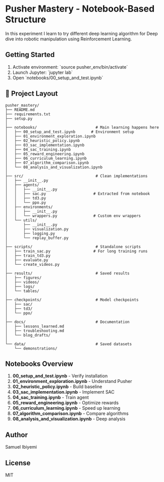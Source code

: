 # Pusher Mastery - Notebook-Based Structure
In this experiment I learn to try different deep learning algorithm for  Deep dive into robotic manipulation using Reinforcement Learning.

## Getting Started
1. Activate environment: \`source pusher_env/bin/activate\`
2. Launch Jupyter: \`jupyter lab\`
3. Open \`notebooks/00_setup_and_test.ipynb\`


## 📁 Project Layout

```
pusher_mastery/
├── README.md
├── requirements.txt
├── setup.py
│
├── notebooks/                          # Main learning happens here
│   ├── 00_setup_and_test.ipynb       # Environment setup
│   ├── 01_environment_exploration.ipynb
│   ├── 02_heuristic_policy.ipynb
│   ├── 03_sac_implementation.ipynb
│   ├── 04_sac_training.ipynb
│   ├── 05_reward_engineering.ipynb
│   ├── 06_curriculum_learning.ipynb
│   ├── 07_algorithm_comparison.ipynb
│   └── 08_analysis_and_visualization.ipynb
│
├── src/                                # Clean implementations
│   ├── __init__.py
│   ├── agents/
│   │   ├── __init__.py
│   │   ├── sac.py                     # Extracted from notebook
│   │   ├── td3.py
│   │   └── ppo.py
│   ├── environments/
│   │   ├── __init__.py
│   │   └── wrappers.py                # Custom env wrappers
│   └── utils/
│       ├── __init__.py
│       ├── visualization.py
│       ├── logging.py
│       └── replay_buffer.py
│
├── scripts/                            # Standalone scripts
│   ├── train_sac.py                   # For long training runs
│   ├── train_td3.py
│   ├── evaluate.py
│   └── create_videos.py
│
├── results/                            # Saved results
│   ├── figures/
│   ├── videos/
│   ├── logs/
│   └── tables/
│
├── checkpoints/                        # Model checkpoints
│   ├── sac/
│   ├── td3/
│   └── ppo/
│
├── docs/                               # Documentation
│   ├── lessons_learned.md
│   ├── troubleshooting.md
│   └── blog_drafts/
│
└── data/                               # Saved datasets
    └── demonstrations/
```


## Notebooks Overview

1. **00_setup_and_test.ipynb** - Verify installation
2. **01_environment_exploration.ipynb** - Understand Pusher
3. **02_heuristic_policy.ipynb** - Build baseline
4. **03_sac_implementation.ipynb** - Implement SAC
5. **04_sac_training.ipynb** - Train agent
6. **05_reward_engineering.ipynb** - Optimize rewards
7. **06_curriculum_learning.ipynb** - Speed up learning
8. **07_algorithm_comparison.ipynb** - Compare algorithms
9. **08_analysis_and_visualization.ipynb** - Deep analysis

## Author

Samuel Ibiyemi

## License

MIT
